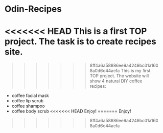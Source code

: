 # Odin-Recipes
<<<<<<< HEAD
This is a first TOP project. The task is to create recipes site. 
=======
>>>>>>> 8ff4a6a58886ee9a4249bc01a1608a0d6c44aefa
This is my first TOP project. The website will show 4 natural DIY coffee recipes:
- coffee facial mask
- coffee lip scrub
- coffee shampoo
- coffee body scrub
<<<<<<< HEAD
Enjoy!
=======
Enjoy!
>>>>>>> 8ff4a6a58886ee9a4249bc01a1608a0d6c44aefa

